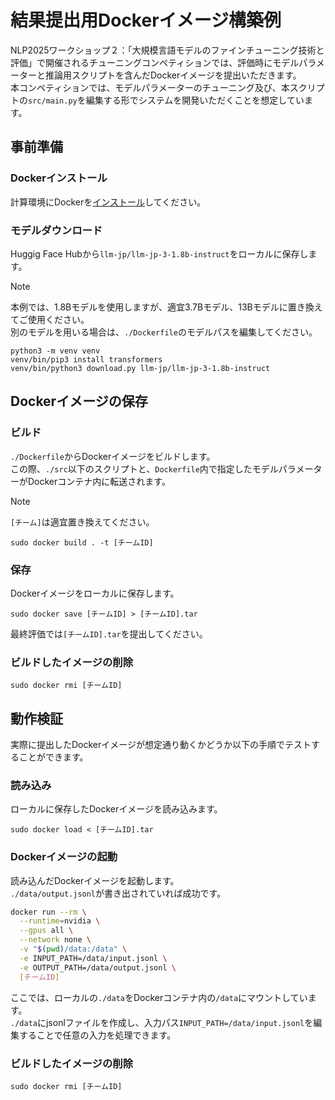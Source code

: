 # 結果提出用Dockerイメージ構築例

NLP2025ワークショップ２：「大規模言語モデルのファインチューニング技術と評価」で開催されるチューニングコンペティションでは、評価時にモデルパラメーターと推論用スクリプトを含んだDockerイメージを提出いただきます。  
本コンペティションでは、モデルパラメーターのチューニング及び、本スクリプトの`src/main.py`を編集する形でシステムを開発いただくことを想定しています。

## 事前準備

### Dockerインストール

計算環境にDockerを[インストール](https://docs.docker.com/engine/install/)してください。

### モデルダウンロード

Huggig Face Hubから`llm-jp/llm-jp-3-1.8b-instruct`をローカルに保存します。  

> [!NOTE]
> 本例では、1.8Bモデルを使用しますが、適宜3.7Bモデル、13Bモデルに置き換えてご使用ください。  
> 別のモデルを用いる場合は、`./Dockerfile`のモデルパスを編集してください。

```
python3 -m venv venv
venv/bin/pip3 install transformers
venv/bin/python3 download.py llm-jp/llm-jp-3-1.8b-instruct
```

## Dockerイメージの保存

### ビルド

`./Dockerfile`からDockerイメージをビルドします。  
この際、`./src`以下のスクリプトと、`Dockerfile`内で指定したモデルパラメーターがDockerコンテナ内に転送されます。  

> [!NOTE]
> `[チーム]`は適宜置き換えてください。

```
sudo docker build . -t [チームID]
```

### 保存

Dockerイメージをローカルに保存します。

```
sudo docker save [チームID] > [チームID].tar
```

最終評価では`[チームID].tar`を提出してください。

### ビルドしたイメージの削除

```
sudo docker rmi [チームID]
```

## 動作検証

実際に提出したDockerイメージが想定通り動くかどうか以下の手順でテストすることができます。

### 読み込み

ローカルに保存したDockerイメージを読み込みます。

```
sudo docker load < [チームID].tar
```

### Dockerイメージの起動

読み込んだDockerイメージを起動します。  
`./data/output.jsonl`が書き出されていれば成功です。

```bash
docker run --rm \
  --runtime=nvidia \
  --gpus all \
  --network none \
  -v "$(pwd)/data:/data" \
  -e INPUT_PATH=/data/input.jsonl \
  -e OUTPUT_PATH=/data/output.jsonl \
  [チームID]
```

ここでは、ローカルの`./data`をDockerコンテナ内の`/data`にマウントしています。  
`./data`にjsonlファイルを作成し、入力パス`INPUT_PATH=/data/input.jsonl`を編集することで任意の入力を処理できます。

### ビルドしたイメージの削除

```
sudo docker rmi [チームID]
```